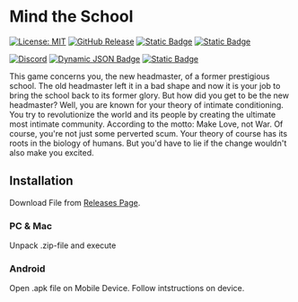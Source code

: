 
# Mind the School

[![License: MIT](https://img.shields.io/badge/License-MIT-yellow.svg?style=flat-square)](https://github.com/SuIT-pub/Mind-the-School?tab=License-1-ov-file)
[![GitHub Release](https://img.shields.io/github/v/release/SuIT-pub/Mind-the-School?style=flat-square&label=Release)](https://github.com/SuIT-pub/Mind-the-School/releases/latest)
[![Static Badge](https://img.shields.io/badge/-Wiki-grey?style=flat-square&logo=bookstack&logoColor=white)](https://suitpub.alwaysdata.net)
[![Static Badge](https://img.shields.io/badge/-Jira-blue?style=flat-square&logo=jirasoftware&logoColor=white)](https://suitpub.atlassian.net/jira/software/projects/MTS/boards/1)


[![Discord](https://img.shields.io/discord/1105841057016598569?logo=Discord&logoColor=white&style=flat-square&label=Discord&link=http%3A%2F%2Ftiny.cc%2Fmindtheschooldiscord)](http://tiny.cc/mindtheschooldiscord)
[![Dynamic JSON Badge](https://img.shields.io/badge/dynamic/json?url=https%3A%2F%2Fwww.patreon.com%2Fapi%2Fuser%2F93190317&query=%24.included.0.attributes.patron_count&suffix=%20Patreons&style=flat-square&logo=Patreon&logoColor=white&label=Suit-JI&color=red)](http://tiny.cc/mindtheschoolpatreon)
[![Static Badge](https://img.shields.io/badge/Itch.io-white?style=flat-square&logo=itchdotio&logoColor=white&labelColor=grey&color=red)](https://suit-ji.itch.io/mind-the-school)


This game concerns you, the new headmaster, of a former prestigious school. The old headmaster left it in a bad shape and now it is your job to bring the school back to its former glory. But how did you get to be the new headmaster? Well, you are known for your theory of intimate conditioning. You try to revolutionize the world and its people by creating the ultimate most intimate community. According to the motto: Make Love, not War. Of course, you're not just some perverted scum. Your theory of course has its roots in the biology of humans. But you'd have to lie if the change wouldn't also make you excited.

## Installation

Download  File from [Releases Page](https://github.com/SuIT-pub/Mind-the-School/releases/).

### PC & Mac
Unpack .zip-file and execute
### Android
Open .apk file on Mobile Device. Follow intstructions on device.
